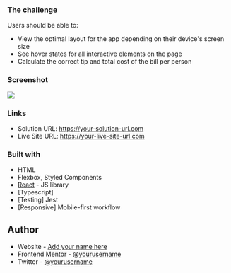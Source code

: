 ### The challenge

Users should be able to:

- View the optimal layout for the app depending on their device's screen size
- See hover states for all interactive elements on the page
- Calculate the correct tip and total cost of the bill per person

### Screenshot

![](./screenshot.jpg)

### Links

- Solution URL: https://your-solution-url.com
- Live Site URL: https://your-live-site-url.com

### Built with

- HTML
- Flexbox, Styled Components
- [React](https://reactjs.org/) - JS library
- [Typescript]
- [Testing] Jest
- [Responsive] Mobile-first workflow

## Author

- Website - [Add your name here](https://www.your-site.com)
- Frontend Mentor - [@yourusername](https://www.frontendmentor.io/profile/yourusername)
- Twitter - [@yourusername](https://www.twitter.com/yourusername)